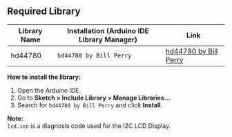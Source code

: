 ## Required Library

| Library Name | Installation (Arduino IDE Library Manager) | Link                                                              |
| ------------ | ------------------------------------------ | ----------------------------------------------------------------- |
| hd44780      | `hd44780 by Bill Perry`                    | [hd44780 by Bill Perry](https://github.com/duinoWitchery/hd44780) |

**How to install the library:**

1. Open the Arduino IDE.
2. Go to **Sketch > Include Library > Manage Libraries...**
3. Search for `hd44780 by Bill Perry` and click **Install**.

**Note:**  
`lcd.ion` is a diagnosis code used for the I2C LCD Display.

